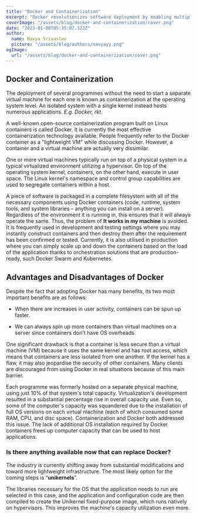 ```yaml
---
title: "Docker and Containerization"
excerpt: "Docker revolutionizes software deployment by enabling multiple programs to run on a single operating system without separate virtual machines. This blog explores Docker's role in optimizing resource utilization and its impact on modern software development and deployment strategies."
coverImage: "/assets/blog/docker-and-containerization/cover.png"
date: "2023-01-08T05:35:07.322Z"
author:
  name: Navya Srivastav
  picture: "/assets/blog/authors/navyayy.png"
ogImage:
  url: "/assets/blog/docker-and-containerization/cover.png"
---
```


## Docker and Containerization

The deployment of several programmes without the need to start a separate virtual machine for each one is known as containerization at the operating system level. An isolated system with a single kernel instead hosts numerous applications. *E.g. Docker, rkt.*

A well-known open-source containerization program built on Linux containers is called Docker. It is currently the most effective containerization technology available. People frequently refer to the Docker container as a "lightweight VM" while discussing Docker. However, a container and a virtual machine are actually very dissimilar.

One or more virtual machines typically run on top of a physical system in a typical virtualized environment utilizing a hypervisor. On top of the operating system kernel, containers, on the other hand, execute in user space. The Linux kernel's namespace and control group capabilities are used to segregate containers within a host.

A piece of software is packaged in a complete filesystem with all of the necessary components using Docker containers (code, runtime, system tools, and system libraries – anything you can install on a server). Regardless of the environment it is running in, this ensures that it will always operate the same. Thus, the problem of **It works in my machine** is avoided. It is frequently used in development and testing settings where you may instantly construct containers and then destroy them after the requirement has been confirmed or tested. Currently, it is also utilised in production where you can simply scale up and down the containers based on the load of the application thanks to orchestration solutions that are production-ready, such Docker Swarm and Kubernetes.

## Advantages and Disadvantages of Docker

  

Despite the fact that adopting Docker has many benefits, its two most important benefits are as follows:

* When there are increases in user activity, containers can be spun up faster.

* We can always spin up more containers than virtual machines on a server since containers don't have OS overheads.

  

One significant drawback is that a container is less secure than a virtual machine (VM) because it uses the same kernel and has root access, which means that containers are less isolated from one another. If the kernel has a flaw, it may also jeopardise the security of other containers. Many clients are discouraged from using Docker in real situations because of this main barrier.

  

Each programme was formerly hosted on a separate physical machine, using just 10% of that system's total capacity. Virtualization's development resulted in a substantial percentage rise in overall capacity use. Even so, some of the computer's capacity was squandered due to the installation of full OS versions on each virtual machine (each of which consumed some RAM, CPU, and disc space). Containerization and Docker both addressed this issue. The lack of additional OS installation required by Docker containers frees up computer capacity that can be used to host applications.

### Is there anything available now that can replace Docker?

The industry is currently shifting away from substantial modifications and toward more lightweight infrastructure. The most likely option for the coming steps is “**unikernels**”.

The libraries necessary for the OS that the application needs to run are selected in this case, and the application and configuration code are then compiled to create the Unikernel fixed-purpose image, which runs natively on hypervisors. This improves the machine's capacity utilization even more.

